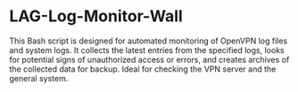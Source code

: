 # LAG-Log-Monitor-Wall

This Bash script is designed for automated monitoring of OpenVPN log files and system logs. It collects the latest entries from the specified logs, looks for potential signs of unauthorized access or errors, and creates archives of the collected data for backup. Ideal for checking the VPN server and the general system.
